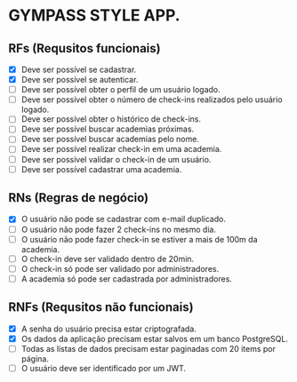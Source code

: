 # GYMPASS STYLE APP.

## RFs (Requsitos funcionais)

 - [x] Deve ser possível se cadastrar.
 - [x] Deve ser possível se autenticar.
 - [ ] Deve ser possível obter o perfil de um usuário logado.
 - [ ] Deve ser possível obter o número de check-ins realizados pelo usuário logado.
 - [ ] Deve ser possível obter o histórico de check-ins.
 - [ ] Deve ser possível buscar academias próximas.
 - [ ] Deve ser possível buscar academias pelo nome.
 - [ ] Deve ser possível realizar check-in em uma academia.
 - [ ] Deve ser possível validar o check-in de um usuário.
 - [ ] Deve ser possível cadastrar uma academia.

## RNs (Regras de negócio)

 - [x] O usuário não pode se cadastrar com e-mail duplicado.
 - [ ] O usuário não pode fazer 2 check-ins no mesmo dia.
 - [ ] O usuário não pode fazer check-in se estiver a mais de 100m da academia.
 - [ ] O check-in deve ser validado dentro de 20min.
 - [ ] O check-in só pode ser validado por administradores.
 - [ ] A academia só pode ser cadastrada por administradores.

## RNFs (Requsitos não funcionais)

 - [x] A senha do usuário precisa estar criptografada.
 - [x] Os dados da aplicação precisam estar salvos em um banco PostgreSQL.
 - [ ] Todas as listas de dados precisam estar paginadas com 20 items por página.
 - [ ] O usuário deve ser identificado por um JWT.